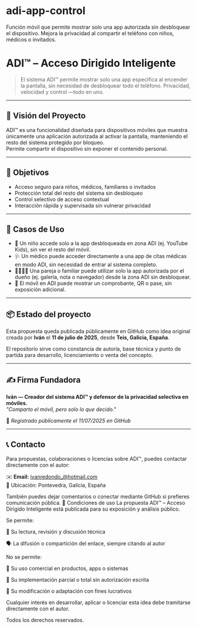 # adi-app-control
Función móvil que permite mostrar solo una app autorizada sin desbloquear el dispositivo. Mejora la privacidad al compartir el teléfono con niños, médicos o invitados.
# ADI™ – Acceso Dirigido Inteligente

> El sistema ADI™ permite mostrar solo una app específica al encender la pantalla, sin necesidad de desbloquear todo el teléfono. Privacidad, velocidad y control —todo en uno.

---

## 📱 Visión del Proyecto

ADI™ es una funcionalidad diseñada para dispositivos móviles que muestra únicamente una aplicación autorizada al activar la pantalla, manteniendo el resto del sistema protegido por bloqueo.  
Permite compartir el dispositivo sin exponer el contenido personal.

---

## 🔐 Objetivos

- Acceso seguro para niños, médicos, familiares o invitados
- Protección total del resto del sistema sin desbloqueo
- Control selectivo de acceso contextual
- Interacción rápida y supervisada sin vulnerar privacidad

---

## 🧩 Casos de Uso

- 👶 Un niño accede solo a la app desbloqueada en zona ADI (ej. YouTube Kids), sin ver el resto del móvil.
- 🩺 Un médico puede acceder directamente a una app de citas médicas en modo ADI, sin necesidad de entrar al sistema completo.
- 👨‍👩‍👧‍👦 Una pareja o familiar puede utilizar solo la app autorizada por el dueño (ej. galería, nota o navegador) desde la zona ADI sin desbloquear.
- 🧾 El móvil en ADI puede mostrar un comprobante, QR o pase, sin exposición adicional.

---

## 📦 Estado del proyecto

Esta propuesta queda publicada públicamente en GitHub como idea original creada por **Iván** el **11 de julio de 2025**, desde **Teis, Galicia, España**.

El repositorio sirve como constancia de autoría, base técnica y punto de partida para desarrollo, licenciamiento o venta del concepto.

---

## ✍️ Firma Fundadora

**Iván — Creador del sistema ADI™ y defensor de la privacidad selectiva en móviles.**  
_"Comparto el móvil, pero solo lo que decido."_

📅 _Registrado públicamente el 11/07/2025 en GitHub_

---

## 📞 Contacto

Para propuestas, colaboraciones o licencias sobre ADI™, puedes contactar directamente con el autor:

✉️ **Email:** ivanredondo_@hotmail.com  
📍 Ubicación: Pontevedra, Galicia, España

También puedes dejar comentarios o conectar mediante GitHub si prefieres comunicación pública.
🚫 Condiciones de uso
La propuesta ADI™ – Acceso Dirigido Inteligente está publicada para su exposición y análisis público.

Se permite:

👀 Su lectura, revisión y discusión técnica

🗣️ La difusión o compartición del enlace, siempre citando al autor

No se permite:

🚫 Su uso comercial en productos, apps o sistemas

🚫 Su implementación parcial o total sin autorización escrita

🚫 Su modificación o adaptación con fines lucrativos

Cualquier interés en desarrollar, aplicar o licenciar esta idea debe tramitarse directamente con el autor.

Todos los derechos reservados.

